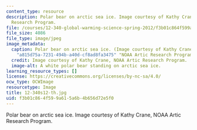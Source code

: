 ```yaml
---
content_type: resource
description: Polar bear on arctic sea ice. Image courtesy of Kathy Crane, NOAA Artic
  Research Program.
file: /courses/12-340-global-warming-science-spring-2012/f3b01c864f599a615a6b4b656d72e5f0_12-340s12-th.jpg
file_size: 4086
file_type: image/jpeg
image_metadata:
  caption: Polar bear on arctic sea ice. (Image courtesy of Kathy Crane, {{% resource_link
    "a815d75a-7231-494b-a40d-cf8ad8fa3475" "NOAA Artic Research Program" %}}.)
  credit: Image courtesy of Kathy Crane, NOAA Artic Research Program.
  image-alt: A white polar bear standing on arctic sea ice.
learning_resource_types: []
license: https://creativecommons.org/licenses/by-nc-sa/4.0/
ocw_type: OCWImage
resourcetype: Image
title: 12-340s12-th.jpg
uid: f3b01c86-4f59-9a61-5a6b-4b656d72e5f0
---
```

Polar bear on arctic sea ice. Image courtesy of Kathy Crane, NOAA Artic Research Program.